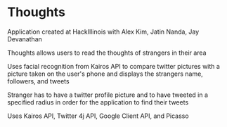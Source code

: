 # Thoughts

Application created at HackIllinois with Alex Kim, Jatin Nanda, Jay Devanathan

Thoughts allows users to read the thoughts of strangers in their area

Uses facial recognition from Kairos API to compare twitter pictures with a picture taken on the user's phone and displays the strangers name, followers, and tweets

Stranger has to have a twitter profile picture and to have tweeted in a specified radius in order for the application to find their tweets

Uses Kairos API, Twitter 4j API, Google Client API, and Picasso
